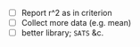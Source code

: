 - [ ] Report r^2 as in criterion
- [ ] Collect more data (e.g. mean)
- [ ] better library; `SATS` &c.
